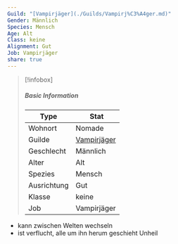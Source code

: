 ```yaml
---
Guild: "[Vampirjäger](./Guilds/Vampirj%C3%A4ger.md)"
Gender: Männlich
Species: Mensch
Age: Alt
Class: keine
Alignment: Gut
Job: Vampirjäger
share: true
---
```


>[!infobox]
>##### Basic Information
>Type | Stat |
>----  | ----  |
> Wohnort | Nomade |
> Guilde | [Vampirjäger](./Guilds/Vampirj%C3%A4ger.md) |
> Geschlecht | Männlich |
> Alter | Alt |
> Spezies | Mensch |
> Ausrichtung | Gut |
> Klasse | keine |
> Job | Vampirjäger |

- kann zwischen Welten wechseln
- ist verflucht, alle um ihn herum geschieht Unheil